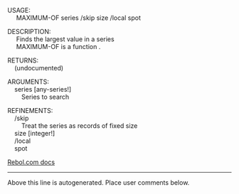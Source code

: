 USAGE:  
&nbsp;&nbsp;&nbsp;&nbsp;&nbsp;MAXIMUM-OF&nbsp;series&nbsp;/skip&nbsp;size&nbsp;/local&nbsp;spot  
  
DESCRIPTION:  
&nbsp;&nbsp;&nbsp;&nbsp;&nbsp;Finds&nbsp;the&nbsp;largest&nbsp;value&nbsp;in&nbsp;a&nbsp;series  
&nbsp;&nbsp;&nbsp;&nbsp;&nbsp;MAXIMUM-OF&nbsp;is&nbsp;a&nbsp;function&nbsp;.  
  
RETURNS:  
&nbsp;&nbsp;&nbsp;&nbsp;(undocumented)  
  
ARGUMENTS:  
&nbsp;&nbsp;&nbsp;&nbsp;series&nbsp;[any-series!]  
&nbsp;&nbsp;&nbsp;&nbsp;&nbsp;&nbsp;&nbsp;&nbsp;Series&nbsp;to&nbsp;search  
  
REFINEMENTS:  
&nbsp;&nbsp;&nbsp;&nbsp;/skip  
&nbsp;&nbsp;&nbsp;&nbsp;&nbsp;&nbsp;&nbsp;&nbsp;Treat&nbsp;the&nbsp;series&nbsp;as&nbsp;records&nbsp;of&nbsp;fixed&nbsp;size  
&nbsp;&nbsp;&nbsp;&nbsp;size&nbsp;[integer!]  
&nbsp;&nbsp;&nbsp;&nbsp;/local  
&nbsp;&nbsp;&nbsp;&nbsp;spot  

[Rebol.com docs](http://www.rebol.com/r3/docs/functions/maximum-of.html)
___
Above this line is autogenerated. Place user comments below.